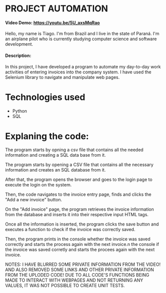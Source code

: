 # PROJECT AUTOMATION
#### Video Demo: https://youtu.be/5U_axsMqRao

Hello, my name is Tiago. I'm from Brazil and I live in the state of Paraná. I'm an airplane pilot who is currently studying computer science and software development.

  #### Description:

In this project, I have developed a program to automate my day-to-day work activities of entering invoices into the company system. I have used the Selenium library to navigate and manipulate web pages.


 # Technologies used
  - Python
  - SQL

  # Explaning the code:

The program starts by opning a csv file that contains all the needed information and creating a SQL data base from it.

The program starts by opening a CSV file that contains all the necessary information and creates an SQL database from it.

After that, the program opens the browser and goes to the login page to execute the login on the system.

Then, the code navigates to the invoice entry page, finds and clicks the "Add a new invoice" button.

On the "Add invoice" page, the program retrieves the invoice information from the database and inserts it into their respective input HTML tags.

Once all the information is inserted, the program clicks the save button and executes a function to check if the invoice was correctly saved.

Then, the program prints in the console whether the invoice was saved correctly and starts the process again with the next invoice.n the console if the invoice was saved corretly and starts the procees again with the next invoice.

NOTES:
I HAVE BLURRED SOME PRIVATE INFORMATION FROM THE VIDEO!
AND ALSO REMOVED SOME LINKS AND OTHER PRIVATE INFORMATION FROM THE UPLODED CODE!
DUE TO ALL  CODE'S FUNCTIONS BEING MADE TO INTERACT WITH WEBPAGES AND NOT RETURNING ANY VALUES,
IT WAS NOT POSSIBLE TO CREATE UNIT TESTS.